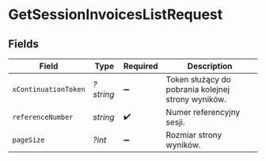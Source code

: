 # GetSessionInvoicesListRequest


## Fields

| Field                                              | Type                                               | Required                                           | Description                                        |
| -------------------------------------------------- | -------------------------------------------------- | -------------------------------------------------- | -------------------------------------------------- |
| `xContinuationToken`                               | *?string*                                          | :heavy_minus_sign:                                 | Token służący do pobrania kolejnej strony wyników. |
| `referenceNumber`                                  | *string*                                           | :heavy_check_mark:                                 | Numer referencyjny sesji.                          |
| `pageSize`                                         | *?int*                                             | :heavy_minus_sign:                                 | Rozmiar strony wyników.                            |